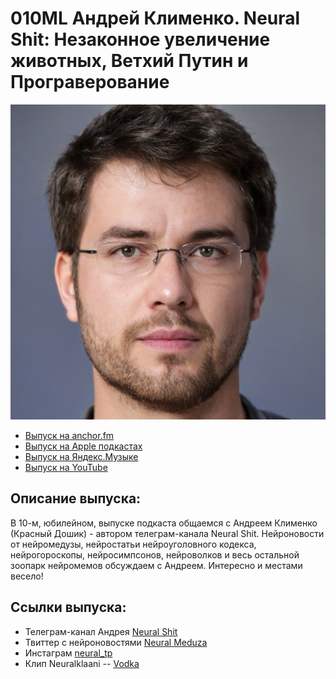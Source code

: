 # 010ML Андрей Клименко. Neural Shit: Незаконное увеличение животных, Ветхий Путин и Програверование

<img src="foto/KlimenkoDoesNotExist.png" width="700"/>

- [Выпуск на anchor.fm](https://anchor.fm/kmsrus/episodes/010-ML----Neural-Shit-em17aj)
- [Выпуск на Apple подкастах](https://podcasts.apple.com/ru/podcast/machine-learning-podcast/id1495052772?l=en&i=1000497236469)
- [Выпуск на Яндекс.Музыке](https://music.yandex.ru/album/9781458/track/73210903)
- [Выпуск на YouTube](https://youtu.be/tyQ3uuAXscU)

## Описание выпуска:

В 10-м, юбилейном, выпуске подкаста общаемся с Андреем Клименко (Красный Дошик) - автором телеграм-канала Neural Shit. Нейроновости от нейромедузы, нейростатьи нейроуголовного кодекса, нейрогороскопы, нейросимпсонов, нейроволков и весь остальной зоопарк нейромемов обсуждаем с Андреем. Интересно и местами весело!

## Ссылки выпуска:

- Телеграм-канал Андрея [Neural Shit](https://t.me/NeuralShit)
- Твиттер с нейроновостями [Neural Meduza](https://twitter.com/neural_meduza)
- Инстаграм [neural_tp](https://www.instagram.com/neural_tp/?hl=ru)
- Клип Neuralklaani -- [Vodka](https://youtu.be/fMDIT6lykpQ)
